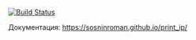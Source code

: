 [![Build Status](https://travis-ci.org/sosninroman/print_ip.svg?branch=master)](https://travis-ci.org/sosninroman/print_ip)

Документация: https://sosninroman.github.io/print_ip/
